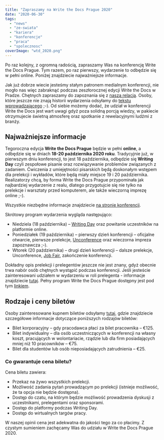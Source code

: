 ```yaml
---
title: "Zapraszamy na Write the Docs Prague 2020"
date: "2020-06-30"
tags:
  - "news"
  - "ze-swiata"
  - "kariera"
  - "konferencje"
  - "praca"
  - "spolecznosc"
coverImage: "wtd_2020.png"
---
```


Po raz kolejny, z ogromną radością, zapraszamy Was na konferencję Write the Docs
Prague. Tym razem, po raz pierwszy, wydarzenie to odbędzie się w pełni online.
Poniżej znajdziecie najważniejsze informacje.

Jak już dobrze wiecie jesteśmy stałym patronem medialnym konferencji, nie mogło
nas więc zabraknąć podczas zeszłorocznej edycji Write the Docs w Pradze.
Chętnych zapraszamy do zapoznania się z
[naszą relacją](http://techwriter.pl/nasza-relacja-z-write-the-docs-prague-2019/).
Osoby, które jeszcze nie znają historii wydarzenia odsyłamy do
[tekstu wprowadzającego](http://techwriter.pl/poznajcie-write-the-docs-europe/) ;-).
Od siebie możemy dodać, że udział w konferencji Write the Docs jest wart uwagi
gdyż poza solidną porcją wiedzy, w pakiecie otrzymujecie świetną atmosferę oraz
spotkanie z rewelacyjnymi ludźmi z branży.

## Najważniejsze informacje

Tegoroczna edycja **Write the Docs Prague** będzie w pełni **online**, a
odbędzie się w dniach **18-20 października 2020 roku**. Tradycyjnie już, w
pierwszym dniu konferencji, to jest 18 października, odbędzie się **Writing
Day** czyli zespołowe pisanie oraz rozwiązywanie problemów związanych z
zadaniem. Ćwiczenia z umiejętności pisarskich będą doskonałym wstępem dla
prelekcji i wykładów, które będą miały miejsce 19 i 20 października.
Realizatorzy chcą, by forma Write the Docs Prague przypominała jak najbardziej
wydarzenie z realu, dlatego przygotujcie się nie tylko na prelekcje i warsztaty
przed komputerem, ale także wieczorną imprezę online ;-).

Wszystkie niezbędne informacje znajdziecie
[na stronie konferencji](https://www.writethedocs.org/conf/prague/2020/).

Skrótowy program wydarzenia wygląda następująco:

- Niedziela (18 października) –
  [Writing Day](https://www.writethedocs.org/conf/prague/2020/writing-day/) oraz
  powitanie uczestników na platformie online.
- Poniedziałek (19 października) – pierwszy dzień konferencji – oficjalne
  otwarcie, pierwsze prelekcje,
  [Unconference](https://www.writethedocs.org/conf/prague/2020/unconference/)
  oraz wieczorna impreza zapoznawcza ;-).
- Wtorek (20 października) – drugi dzień konferencji – dalsze prelekcje,
  Unconference,
  [Job Fair](https://www.writethedocs.org/conf/prague/2020/job-fair/),
  zakończenie konferencji.

Dokładny opis prelekcji i prelegentów jeszcze nie jest znany, gdyż obecnie trwa
nabór osób chętnych wystąpić podczas konferencji. Jeśli jesteście zainteresowani
udziałem w wydarzeniu w roli prelegenta - informacje znajdziecie
[tutaj](https://www.writethedocs.org/conf/prague/2020/cfp/). Pełny program Write
the Docs Prague dostępny jest pod tym
[linkiem](https://www.writethedocs.org/conf/prague/2020/schedule/).

## Rodzaje i ceny biletów

Osoby zainteresowane kupnem biletów odsyłamy
[tutaj](https://www.writethedocs.org/conf/prague/2020/tickets/), gdzie
znajdziecie szczegółowe informacje dotyczące poniższych rodzajów biletów:

- Bilet korporacyjny – gdy pracodawca płaci za bilet pracownika – €125.
- Bilet indywidualny – dla osób uczestniczących w konferencji na własny koszt,
  pracujących w wolontariacie, rządzie lub dla firm posiadających mniej niż 10
  pracowników – €75.
- Bilet dla studentów lub osób nieposiadających zatrudnienia – €25.

### Co gwarantuje cena biletu?

Cena biletu zawiera:

- Przekaz na żywo wszystkich prelekcji.
- Możliwość zadania pytań prowadzącym po prelekcji (istnieje możliwość, że ta
  opcja nie będzie dostępna).
- Dostęp do czatu, na którym będzie możliwość prowadzenia dyskusji z
  uczestnikami, prelegentami oraz sponsorami.
- Dostęp do platformy podczas Writing Day.
- Dostęp do wirtualnych targów pracy.

W naszej opinii cena jest adekwatna do jakości tego za co płacimy. Z czystym
sumieniem zachęcamy Was do udziału w Write the Docs Prague 2020.
